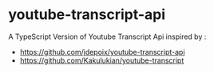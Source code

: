 # youtube-transcript-api

A TypeScript Version of Youtube Transcript Api inspired by :
- https://github.com/jdepoix/youtube-transcript-api 
- https://github.com/Kakulukian/youtube-transcript
